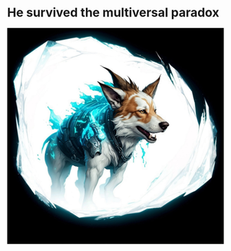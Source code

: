 # He survived the multiversal paradox

![1707131916908](image/04_ferb_2024_12_08/1707131916908.png)
